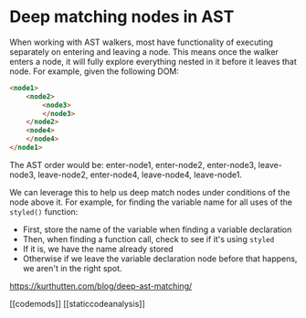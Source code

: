 # Deep matching nodes in AST

When working with AST walkers, most have functionality of executing separately on entering and leaving a node. This means once the walker enters a node, it will fully explore everything nested in it before it leaves that node.
For example, given the following DOM:
```html
<node1>
	<node2>
		<node3>
		</node3>
	</node2>
	<node4>
	</node4>
</node1>
```
The AST order would be: enter-node1, enter-node2, enter-node3, leave-node3, leave-node2, enter-node4, leave-node4, leave-node1.

We can leverage this to help us deep match nodes under conditions of the node above it. For example, for finding the variable name for all uses of the `styled()` function:
- First, store the name of the variable when finding a variable declaration
- Then, when finding a function call, check to see if it's using `styled`
- If it is, we have the name already stored
- Otherwise if we leave the variable declaration node before that happens, we aren't in the right spot.

https://kurthutten.com/blog/deep-ast-matching/

[[codemods]]
[[staticcodeanalysis]]